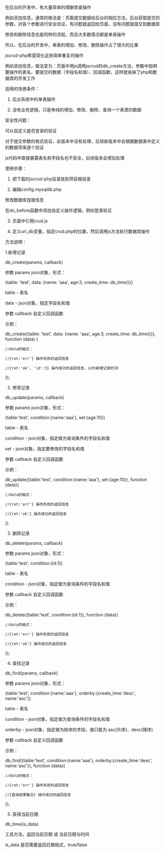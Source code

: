 在后台的开发中，有大量简单的增删改查操作

例如添加信息，通常的做法是：页面提交数据给后台的相应方法，后台获取提交的参数，对各个参数进行安全验证，有问题就返回给页面，没有问题就提交到数据库

修改和删除信息也是同样的流程，而且大多数情况都是单表操作

所以，在后台的开发中，单表的增加、修改、删除操作占了很大的比重

jscrud-php希望简化这些简单重复的操作

例如添加信息，做法变为：页面中用js调用jscrud的db_create方法，参数中指明要操作的表名、要提交的数据（字段名和值）、回调函数，这样就省掉了php和数据库的开发工作

适用的场景条件：

1. 后台系统中的单表操作

2. 没有业务逻辑，只是单纯的增加、修改、删除、查询一个表里的数据

安全性问题：

可以自定义是否登录的验证

对于提交参数的格式验证，此版本中没有处理，后续新版本中会根据数据表中定义的数据项来逐个验证

js代码中直接暴露表名和字段名也不安全，后续版本会增加处理

使用步骤：

1. 把下载的jscrud-php目录放到项目根目录

2. 编辑config.mysqldb.php

修改数据库连接信息

在do_before函数中添加自定义操作逻辑，例如登录验证

3. 页面中引用crud.js

4. 定义url_db变量，指定crud.php的位置，然后调用js方法执行数据库操作

方法说明：

1.新增记录

db_create(params, callback)

参数 params json对象，形式：

{table: 'test', data: {name: 'aaa', age:3, create_time: db_time()}}

table - 表名

data - json对象，指定字段名和值

参数 callback 自定义回调函数

示例：

db_create({table: 'test', data: {name: 'aaa', age:3, create_time: db_time()}}, function (data) {

    //data的格式：

    //{ret:'err'} 操作失败的返回信息

    //{ret:'ok', 'id':3} 操作成功的返回信息，id为新增记录的ID

});
            
2. 修改记录

db_update(params, callback)

参数 params json对象，形式：

{table:'test', condition:{name:'aaa'}, set:{age:10}}

table - 表名

condition - json对象，指定做为查询条件的字段名和值

set - json对象，指定要修改的字段名和值

参数 callback 自定义回调函数

示例：

db_update({table:'test', condition:{name:'aaa'}, set:{age:10}}, function (data){

    //data的格式：

    //{ret:'err'} 操作失败的返回信息

    //{ret:'ok'} 操作成功的返回信息

})
            
3. 删除记录

db_delete(params, callback)

参数 params json对象，形式：

{table:'test', condition:{id:1}}

table - 表名

condition - json对象，指定做为查询条件的字段名和值

参数 callback 自定义回调函数

示例：

db_delete({table:'test', condition:{id:1}}, function (data){

    //data的格式：

    //{ret:'err'} 操作失败的返回信息

    //{ret:'ok'} 操作成功的返回信息

});
            
4. 查找记录

db_find(params, callback)

参数 params json对象，形式：

{table:'test', condition:{name:'aaa'}, orderby:{create_time:'desc', name:'asc'}}

table - 表名

condition - json对象，指定做为查询条件的字段名和值

orderby - json对象，指定做为排序的字段，值只能为 asc(升序)、desc(降序)

参数 callback 自定义回调函数

示例：

db_find({table:'test', condition:{name:'aaa'}, orderby:{create_time:'desc', name:'asc'}}, function (data){

    //data的格式：

    //{ret:'err'} 操作失败的返回信息

    //{查询结果集合} 操作成功的返回信息
});

5. 获得当前日期

db_time(is_data)

工具方法，返回当前日期 或 当前日期与时间

is_data 是否需要返回日期格式，true/false
